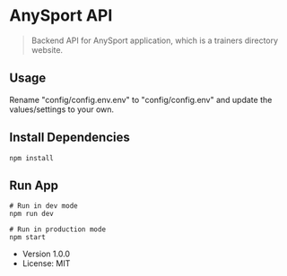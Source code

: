 # AnySport API

> Backend API for AnySport application, which is a trainers directory website.

## Usage

Rename "config/config.env.env" to "config/config.env" and update the values/settings to your own.

## Install Dependencies

```
npm install
```

## Run App

```
# Run in dev mode
npm run dev

# Run in production mode
npm start
```

- Version 1.0.0
- License: MIT
